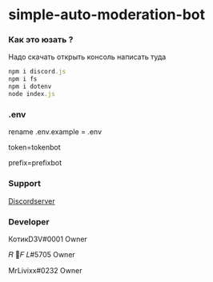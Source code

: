 # simple-auto-moderation-bot
### Как это юзать ?
Надо скачать открыть консоль написать туда
```js
npm i discord.js
npm i fs
npm i dotenv
node index.js
```
### .env 
rename .env.example = .env


token=tokenbot


prefix=prefixbot


### Support 
[Discordserver](https://discord.gg/Eh9thsa)
### Developer
КотикD3V#0001 Owner

𝑅 🍬𝐹 𝐿#5705 Owner 

MrLivixx#0232 Owner
